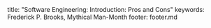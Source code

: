 <frontmatter>
title: "Software Engineering: Introduction: Pros and Cons"
keywords: Frederick P. Brooks, Mythical Man-Month
footer: footer.md
</frontmatter>

<include src="navbar.md" boilerplate />

<include src="unit-inPage-asFlat.md" boilerplate />